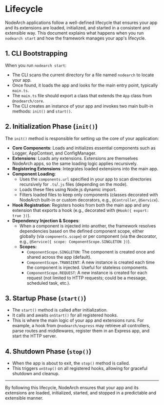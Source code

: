 # Lifecycle

NodeArch applications follow a well-defined lifecycle that ensures your app and its extensions are loaded, initialized, and started in a consistent and extensible way. This document explains what happens when you run `nodearch start` and how the framework manages your app's lifecycle.

## 1. CLI Bootstrapping

When you run `nodearch start`:

- The CLI scans the current directory for a file named `nodearch` to locate your app.
- Once found, it loads the app and looks for the main entry point, typically `main.ts`.
- The `main.ts` file should export a class that extends the `App` class from `@nodearch/core`.
- The CLI creates an instance of your app and invokes two main built-in methods: `init()` and `start()`.

## 2. Initialization Phase (`init()`)

The `init()` method is responsible for setting up the core of your application:

- **Core Components**: Loads and initializes essential components such as Logger, AppContext, and ConfigManager.
- **Extensions**: Loads any extensions. Extensions are themselves NodeArch apps, so the same loading logic applies recursively.
- **Registering Extensions**: Integrates loaded extensions into the main app.
- **Component Loading**:
  - Uses the `components.url` specified in your app to scan directories recursively for `.ts`/`.js` files (depending on the mode).
  - Loads these files using Node.js dynamic import.
  - Filters loaded files to keep only components (classes decorated with NodeArch built-in or custom decorators, e.g., `@Controller`, `@Service`).
- **Hook Registration**: Registers hooks from both the main app and any extension that exports a hook (e.g., decorated with `@Hook({ export: true })`).
- **Dependency Injection & Scopes**:
  - When a component is injected into another, the framework resolves dependencies based on the defined component scope, either globally (via `components.scope`) or per component (via the decorator, e.g., `@Service({ scope: ComponentScope.SINGLETON })`).
  - **Scopes:**
    - `ComponentScope.SINGLETON`: The component is created once and shared across the app (default).
    - `ComponentScope.TRANSIENT`: A new instance is created each time the component is injected. Useful for stateless components.
    - `ComponentScope.REQUEST`: A new instance is created for each request (not limited to HTTP requests; could be a message, scheduled task, etc.).

## 3. Startup Phase (`start()`)

- The `start()` method is called after initialization.
- It calls and awaits `onStart()` for all registered hooks.
- This is where the main logic of your app and extensions runs. For example, a hook from `@nodearch/express` may retrieve all controllers, parse routes and middlewares, register them in an Express app, and start the HTTP server.

## 4. Shutdown Phase (`stop()`)

- When the app is about to exit, the `stop()` method is called.
- This triggers `onStop()` on all registered hooks, allowing for graceful shutdown and cleanup.

---

By following this lifecycle, NodeArch ensures that your app and its extensions are loaded, initialized, started, and stopped in a predictable and extensible manner.
